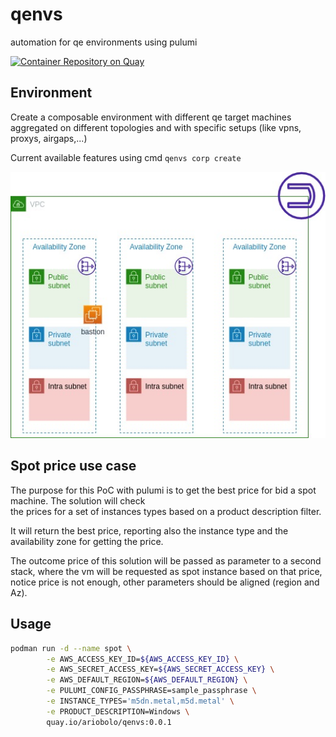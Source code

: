 # qenvs

automation for qe environments using pulumi

[![Container Repository on Quay](https://quay.io/repository/ariobolo/qenvs/status "Container Repository on Quay")](https://quay.io/repository/ariobolo/qenvs)

## Environment

Create a composable environment with different qe target machines aggregated on different topologies and with specific setups (like vpns, proxys, airgaps,...)

Current available features using cmd `qenvs corp create`

![Environment](docs/diagrams/base.jpg?raw=true)

## Spot price use case

The purpose for this PoC with pulumi is to get the best price for bid a spot machine. The solution will check  
the prices for a set of instances types based on a product description filter.

It will return the best price, reporting also the instance type and the availability zone for getting the price.  

The outcome price of this solution will be passed as parameter to a second stack, where the vm will be requested as spot instance based 
on that price, notice price is not enough, other parameters should be aligned (region and Az).  

## Usage

```bash
podman run -d --name spot \
        -e AWS_ACCESS_KEY_ID=${AWS_ACCESS_KEY_ID} \
        -e AWS_SECRET_ACCESS_KEY=${AWS_SECRET_ACCESS_KEY} \
        -e AWS_DEFAULT_REGION=${AWS_DEFAULT_REGION} \
        -e PULUMI_CONFIG_PASSPHRASE=sample_passphrase \
        -e INSTANCE_TYPES='m5dn.metal,m5d.metal' \
        -e PRODUCT_DESCRIPTION=Windows \
        quay.io/ariobolo/qenvs:0.0.1
```
